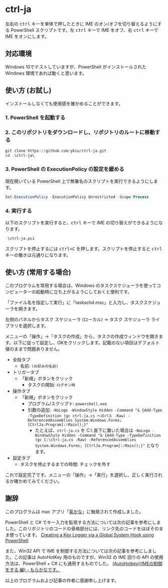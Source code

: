 # ctrl-ja

左右の <kbd>ctrl</kbd> キーを単体で押したときに IME のオン/オフを切り替えるようにする PowerShell スクリプトです。左 <kbd>ctrl</kbd> キーで IME をオフ、右 <kbd>ctrl</kbd> キーで IME をオンにします。

## 対応環境

Windows 10でテストしていますが、PowerShell がインストールされた Windows 環境であれば動くと思います。

## 使い方 (お試し)

インストールしなくても使用感を確かめることができます。

### 1. PowerShell を起動する

### 2. このリポジトリをダウンロードし、リポジトリのルートに移動する

```powershell
git clone https://github.com/ykiu/ctrl-ja.git
cd .\ctrl-ja\
```

### 3. PowerShell の ExecutionPolicy の設定を緩める

現在開いている PowerShell 上で無署名のスクリプトを実行できるようにします。

```powershell
Set-ExecutionPolicy -ExecutionPolicy Unrestricted -Scope Process
```

### 4. 実行する

以下のスクリプトを実行すると、<kbd>ctrl</kbd> キーで IME の切り替えができるようになります。

```powershell
.\ctrl-ja.ps1
```

スクリプトを停止するには <kbd>ctrl+C</kbd> を押します。スクリプトを停止すると <kbd>ctrl</kbd> キーの働きは元通りになります。

## 使い方 (常用する場合)

このプログラムを常用する場合は、Windows のタスクスケジューラを使ってコンピューターの起動時に立ち上がるようにしておくと便利です。

「ファイル名を指定して実行」に「taskschd.msc」と入力し、タスクスケジューラを開きます。

左側のパネルからタスク スケジューラ (ローカル) → タスク スケジューラ ライブラリを選択します。

メニューの「操作」→「タスクの作成」から、タスクの作成ウィンドウを開きます。以下に従って設定し、OKをクリックします。記載のない項目はデフォルト値のままで問題ありません。

- 全般タブ
    - 名前: `(お好みの名前)`
- トリガータブ
    - 「新規」ボタンをクリック
        - タスクの開始: `ログオン時`
- 操作タブ
    - 「新規」ボタンをクリック
        - プログラム/スクリプト: `powershell.exe`
        - 引数の追加: `-NoLogo -WindowStyle Hidden -Command "& {Add-Type -TypeDefinition (gc ctrl-ja.cs へのパス -Raw) -ReferencedAssemblies System.Windows.Forms; [CtrlJa.Program]::Main();}"`
            - たとえば、`ctrl-ja.cs` を C:\ 直下に置いた場合は `-NoLogo -WindowStyle Hidden -Command "& {Add-Type -TypeDefinition (gc C:\ctrl-ja.cs -Raw) -ReferencedAssemblies System.Windows.Forms; [CtrlJa.Program]::Main();}"` となります。
- 設定タブ
    - タスクを停止するまでの時間: チェックを外す

これで設定完了です。メニューの「操作」→「実行」を選択し、正しく実行されるか確かめてみてください。

## 謝辞

このプログラムは mac アプリ「[英かな](https://ei-kana.appspot.com/)」に触発されて作成しました。

PowerShell と C# でキー入力を監視する方法については次の記事を参考にしました。このリポジトリのコードの骨格部分には、リンク先のコードをほぼそのまま使っています。
[Creating a Key Logger via a Global System Hook using PowerShell](https://hinchley.net/articles/creating-a-key-logger-via-a-global-system-hook-using-powershell/)

また、Win32 API で IME を制御する方法については次の記事を参考にしました。この記事は AutoHotKey 用のものですが、Win32 の IME 回りの API の使用方法は、PowerShell + C# にも通用するものでした。
[(AutoHotkey)(IMEの制御をする 編) - もらかなです。](https://morakana.hatenadiary.org/entry/20080213/1202876561)

以上のプログラムおよび記事の作者に感謝申し上げます。
